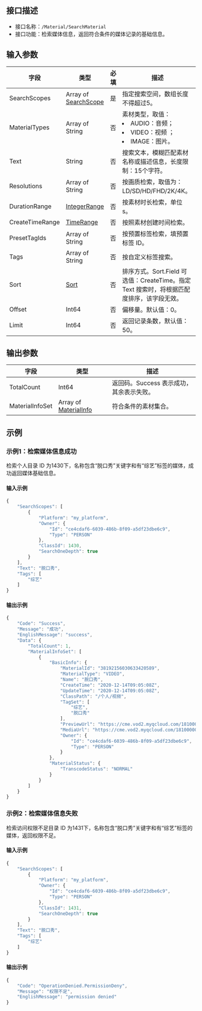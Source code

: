 <!-- 注意：本文档由 gen_client_api_from_core.sh 脚本自动生成，如有修改需求，请阅读 readme.md -->
## 接口描述
- 接口名称：`/Material/SearchMaterial`
- 接口功能：检索媒体信息，返回符合条件的媒体记录的基础信息。

## 输入参数

字段 | 类型 | 必填 | 描述
------- | ------- | ------- | -------
SearchScopes | Array of [SearchScope](https://cloud.tencent.com/document/product/1156/51421#SearchScope) | 是 |指定搜索空间，数组长度不得超过5。
MaterialTypes | Array of String| 否 |素材类型，取值：<li>AUDIO：音频；</li><li>VIDEO：视频 ；</li><li>IMAGE：图片。</li>
Text | String| 否 |搜索文本，模糊匹配素材名称或描述信息，长度限制：15个字符。
Resolutions | Array of String| 否 |按画质检索，取值为：LD/SD/HD/FHD/2K/4K。
DurationRange |[IntegerRange](https://cloud.tencent.com/document/api/1156/40360#IntegerRange)| 否 |按素材时长检索，单位 s。
CreateTimeRange | [TimeRange](https://cloud.tencent.com/document/api/1156/40360#TimeRange)| 否 |按照素材创建时间检索。
PresetTagIds | Array of String| 否 |按预置标签检索，填预置标签 ID。
Tags | Array of String| 否 |按自定义标签搜索。
Sort | [Sort](https://cloud.tencent.com/document/api/1156/40360#SortBy)| 否 |排序方式。Sort.Field 可选值：CreateTime。指定 Text 搜索时，将根据匹配度排序，该字段无效。
Offset | Int64| 否 |偏移量。默认值：0。
Limit | Int64| 否 |返回记录条数，默认值：50。


## 输出参数

字段 | 类型 | 描述
------- | ------- | -------
TotalCount | Int64 | 返回码。Success 表示成功，其余表示失败。
MaterialInfoSet | Array of [MaterialInfo](https://cloud.tencent.com/document/product/1156/51421#MaterialInfo)| 符合条件的素材集合。


## 示例
### 示例1：检索媒体信息成功
检索个人目录 ID 为1430下，名称包含“脱口秀”关键字和有“综艺”标签的媒体，成功返回媒体基础信息。

#### 输入示例
```javascript
{
    "SearchScopes": [
        {
            "Platform": "my_platform",
            "Owner": {
                "Id": "ce4cdaf6-6039-486b-8f09-a5df23dbe6c9",
                "Type": "PERSON"
            },
            "ClassId": 1430,
            "SearchOneDepth": true
        }
    ],
    "Text": "脱口秀",
    "Tags": [
        "综艺"
    ]
}
```


#### 输出示例
```javascript
{
    "Code": "Success",
    "Message": "成功",
    "EnglishMessage": "success",
    "Data": {
        "TotalCount": 1,
        "MaterialInfoSet": [
            {
                "BasicInfo": {
                    "MaterialId": "38192156030633420589",
                    "MaterialType": "VIDEO",
                    "Name": "脱口秀",
                    "CreateTime": "2020-12-14T09:05:08Z",
                    "UpdateTime": "2020-12-14T09:05:08Z",
                    "ClassPath": "/个人/视频",
                    "TagSet": [
                        "综艺",
                        "脱口秀"
                    ],
                    "PreviewUrl": "https://cme.vod2.myqcloud.com/1810000003/8d388657vodtranscq1810000003/9be0dda85285890811308550195/coverBySnapshot/coverBySnapshot_10_0.jpg",
                    "MediaUrl": "https://cme.vod2.myqcloud.com/1810000003/b64e98afvodcq1810000003/9be0dda85285890811308550195/ixbEocVHT1oA.mp4?t=5fdf14b4&whref=yunjian.qq.com&sign=ce15ca0558bebe775974e28217280355",
                    "Owner": {
                        "Id": "ce4cdaf6-6039-486b-8f09-a5df23dbe6c9",
                        "Type": "PERSON"
                    }
                },
                "MaterialStatus": {
                    "TranscodeStatus": "NORMAL"
                }
            }
        ]
    }
}
```
### 示例2：检索媒体信息失败
检索访问权限不足目录 ID 为1431下，名称包含“脱口秀”关键字和有“综艺”标签的媒体，返回权限不足。

#### 输入示例
```javascript
{
    "SearchScopes": [
        {
            "Platform": "my_platform",
            "Owner": {
                "Id": "ce4cdaf6-6039-486b-8f09-a5df23dbe6c9",
                "Type": "PERSON"
            },
            "ClassId": 1431,
            "SearchOneDepth": true
        }
    ],
    "Text": "脱口秀",
    "Tags": [
        "综艺"
    ]
}
```


#### 输出示例
```javascript
{
    "Code": "OperationDenied.PermissionDeny",
    "Message": "权限不足",
    "EnglishMessage": "permission denied"
}
```

